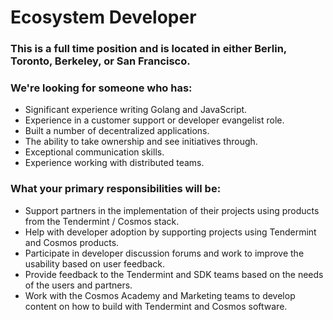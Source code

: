 # Ecosystem Developer

### This is a full time position and is located in either Berlin, Toronto, Berkeley, or San Francisco.

### We're looking for someone who has:

-   Significant experience writing Golang and JavaScript.
-   Experience in a customer support or developer evangelist role.
-   Built a number of decentralized applications.
-   The ability to take ownership and see initiatives through.
-   Exceptional communication skills.
-   Experience working with distributed teams.

### What your primary responsibilities will be:

-   Support partners in the implementation of their projects using products from the Tendermint / Cosmos stack.
-   Help with developer adoption by supporting projects using Tendermint and Cosmos products.
-   Participate in developer discussion forums and work to improve the usability based on user feedback.
-   Provide feedback to the Tendermint and SDK teams based on the needs of the users and partners.
-   Work with the Cosmos Academy and Marketing teams to develop content on how to build with Tendermint and Cosmos software.
